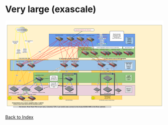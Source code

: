 # Very large (exascale)

![](../../../../img/operations/management_network/exascale.png)

[Back to Index](./index.md)